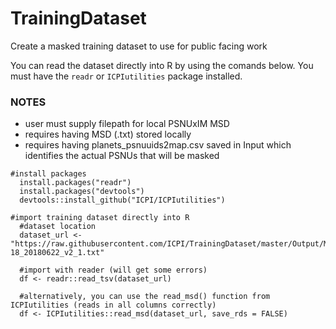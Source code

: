 # TrainingDataset
Create a masked training dataset to use for public facing work

You can read the dataset directly into R by using the comands below. You must have the `readr` or `ICPIutilities` package installed.

### NOTES

- user must supply filepath for local PSNUxIM MSD
- requires having MSD (.txt) stored locally
- requires having planets_psnuuids2map.csv saved in Input which identifies the actual PSNUs that will be masked


```
#install packages
  install.packages("readr")
  install.packages("devtools")
  devtools::install_github("ICPI/ICPIutilities")
  
#import training dataset directly into R
  #dataset location
  dataset_url <- "https://raw.githubusercontent.com/ICPI/TrainingDataset/master/Output/MER_Structured_TRAINING_Dataset_PSNU_IM_FY17-18_20180622_v2_1.txt"
  
  #import with reader (will get some errors)
  df <- readr::read_tsv(dataset_url)

  #alternatively, you can use the read_msd() function from ICPIutilities (reads in all columns correctly)
  df <- ICPIutilities::read_msd(dataset_url, save_rds = FALSE)

```
